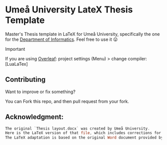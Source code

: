 # Umeå University LateX Thesis Template
Master's Thesis template in LaTeX for Umeå University, specifically the one for the [Department of Informatics](https://www.umu.se/en/department-of-informatics/). Feel free to use it :stuck_out_tongue:

> [!IMPORTANT]
If you are using [Overleaf](https://www.overleaf.com/): project settings (Menu) > change compiler: [LuaLaTex] 

## Contributing
Want to improve or fix something? 

You can Fork this repo, and then pull request from your fork.

## Acknowledgment:

```asm
The original `Thesis layout.docx` was created by Umeå University.
Here is the LaTeX version of that file, which includes corrections for some wording errors.
The LaTeX adaptation is based on the original Word document provided by the Department of Informatics at Umeå University. The content and copyright of this document are owned by the Department of Informatics, Umeå University.© 2024, Department of Informatics, Umeå University. All rights reserved.
```
